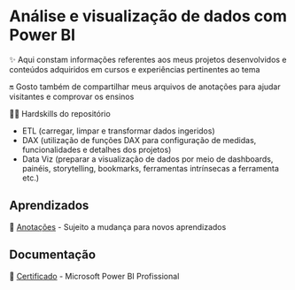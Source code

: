 # Análise e visualização de dados com Power BI

✨ Aqui constam informações referentes aos meus projetos desenvolvidos e conteúdos adquiridos em cursos e experiências pertinentes ao tema  

🔛 Gosto também de compartilhar meus arquivos de anotações para ajudar visitantes e comprovar os ensinos

🤹🏻 Hardskills do repositório  
* ETL (carregar, limpar e transformar dados ingeridos)
* DAX (utilização de funções DAX para configuração de medidas, funcionalidades e detalhes dos projetos)
* Data Viz (preparar a visualização de dados por meio de dashboards, painéis, storytelling, bookmarks, ferramentas intrínsecas a ferramenta etc.)
## Aprendizados

📝 [Anotações](https://1drv.ms/w/s!Aod7i08U7H1kpU_tWr0lLTCa0WaZ?e=vfVkHj) - Sujeito a mudança para novos aprendizados


## Documentação

📄 [Certificado](https://1drv.ms/b/s!Aod7i08U7H1kwwwcmYpU1fboNnkw?e=ufehVL) - Microsoft Power BI Profissional
